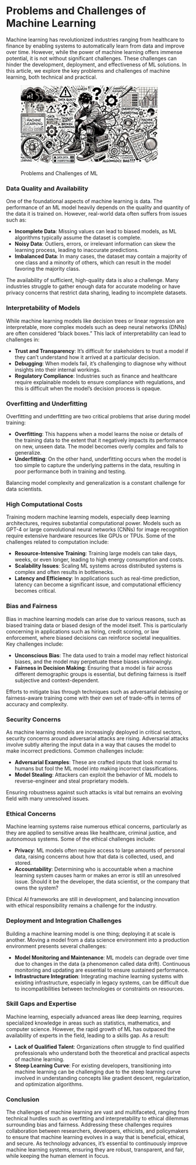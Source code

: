 # Problems and Challenges of Machine Learning

Machine learning has revolutionized industries ranging from healthcare to finance by enabling systems to automatically learn from data and improve over time. However, while the power of machine learning offers immense potential, it is not without significant challenges. These challenges can hinder the development, deployment, and effectiveness of ML solutions. In this article, we explore the key problems and challenges of machine learning, both technical and practical.

<div align="left">

<figure><img src="../../.gitbook/assets/image (1) (1) (1).png" alt="" width="375"><figcaption><p>Problems and Challenges of ML</p></figcaption></figure>

</div>

### Data Quality and Availability

One of the foundational aspects of machine learning is data. The performance of an ML model heavily depends on the quality and quantity of the data it is trained on. However, real-world data often suffers from issues such as:

* **Incomplete Data**: Missing values can lead to biased models, as ML algorithms typically assume the dataset is complete.
* **Noisy Data**: Outliers, errors, or irrelevant information can skew the learning process, leading to inaccurate predictions.
* **Imbalanced Data**: In many cases, the dataset may contain a majority of one class and a minority of others, which can result in the model favoring the majority class.

The availability of sufficient, high-quality data is also a challenge. Many industries struggle to gather enough data for accurate modeling or have privacy concerns that restrict data sharing, leading to incomplete datasets.

### Interpretability of Models

While machine learning models like decision trees or linear regression are interpretable, more complex models such as deep neural networks (DNNs) are often considered “black boxes.” This lack of interpretability can lead to challenges in:

* **Trust and Transparency**: It’s difficult for stakeholders to trust a model if they can’t understand how it arrived at a particular decision.
* **Debugging**: When models fail, it’s challenging to diagnose why without insights into their internal workings.
* **Regulatory Compliance**: Industries such as finance and healthcare require explainable models to ensure compliance with regulations, and this is difficult when the model’s decision process is opaque.

### Overfitting and Underfitting

Overfitting and underfitting are two critical problems that arise during model training:

* **Overfitting**: This happens when a model learns the noise or details of the training data to the extent that it negatively impacts its performance on new, unseen data. The model becomes overly complex and fails to generalize.
* **Underfitting**: On the other hand, underfitting occurs when the model is too simple to capture the underlying patterns in the data, resulting in poor performance both in training and testing.

Balancing model complexity and generalization is a constant challenge for data scientists.

### High Computational Costs

Training modern machine learning models, especially deep learning architectures, requires substantial computational power. Models such as GPT-4 or large convolutional neural networks (CNNs) for image recognition require extensive hardware resources like GPUs or TPUs. Some of the challenges related to computation include:

* **Resource-Intensive Training**: Training large models can take days, weeks, or even longer, leading to high energy consumption and costs.
* **Scalability Issues**: Scaling ML systems across distributed systems is complex and often results in bottlenecks.
* **Latency and Efficiency**: In applications such as real-time prediction, latency can become a significant issue, and computational efficiency becomes critical.

### Bias and Fairness

Bias in machine learning models can arise due to various reasons, such as biased training data or biased design of the model itself. This is particularly concerning in applications such as hiring, credit scoring, or law enforcement, where biased decisions can reinforce societal inequalities. Key challenges include:

* **Unconscious Bias**: The data used to train a model may reflect historical biases, and the model may perpetuate these biases unknowingly.
* **Fairness in Decision Making**: Ensuring that a model is fair across different demographic groups is essential, but defining fairness is itself subjective and context-dependent.

Efforts to mitigate bias through techniques such as adversarial debiasing or fairness-aware training come with their own set of trade-offs in terms of accuracy and complexity.

### Security Concerns

As machine learning models are increasingly deployed in critical sectors, security concerns around adversarial attacks are rising. Adversarial attacks involve subtly altering the input data in a way that causes the model to make incorrect predictions. Common challenges include:

* **Adversarial Examples**: These are crafted inputs that look normal to humans but fool the ML model into making incorrect classifications.
* **Model Stealing**: Attackers can exploit the behavior of ML models to reverse-engineer and steal proprietary models.

Ensuring robustness against such attacks is vital but remains an evolving field with many unresolved issues.

### Ethical Concerns

Machine learning systems raise numerous ethical concerns, particularly as they are applied to sensitive areas like healthcare, criminal justice, and autonomous systems. Some of the ethical challenges include:

* **Privacy**: ML models often require access to large amounts of personal data, raising concerns about how that data is collected, used, and stored.
* **Accountability**: Determining who is accountable when a machine learning system causes harm or makes an error is still an unresolved issue. Should it be the developer, the data scientist, or the company that owns the system?

Ethical AI frameworks are still in development, and balancing innovation with ethical responsibility remains a challenge for the industry.

### Deployment and Integration Challenges

Building a machine learning model is one thing; deploying it at scale is another. Moving a model from a data science environment into a production environment presents several challenges:

* **Model Monitoring and Maintenance**: ML models can degrade over time due to changes in the data (a phenomenon called data drift). Continuous monitoring and updating are essential to ensure sustained performance.
* **Infrastructure Integration**: Integrating machine learning systems with existing infrastructure, especially in legacy systems, can be difficult due to incompatibilities between technologies or constraints on resources.

### Skill Gaps and Expertise

Machine learning, especially advanced areas like deep learning, requires specialized knowledge in areas such as statistics, mathematics, and computer science. However, the rapid growth of ML has outpaced the availability of experts in the field, leading to a skills gap. As a result:

* **Lack of Qualified Talent**: Organizations often struggle to find qualified professionals who understand both the theoretical and practical aspects of machine learning.
* **Steep Learning Curve**: For existing developers, transitioning into machine learning can be challenging due to the steep learning curve involved in understanding concepts like gradient descent, regularization, and optimization algorithms.

### Conclusion

The challenges of machine learning are vast and multifaceted, ranging from technical hurdles such as overfitting and interpretability to ethical dilemmas surrounding bias and fairness. Addressing these challenges requires collaboration between researchers, developers, ethicists, and policymakers to ensure that machine learning evolves in a way that is beneficial, ethical, and secure. As technology advances, it’s essential to continuously improve machine learning systems, ensuring they are robust, transparent, and fair, while keeping the human element in focus.
